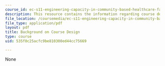 ```yaml
---
course_id: ec-s11-engineering-capacity-in-community-based-healthcare-fall-2005
description: This resource contains the information regarding course design.
file_location: /coursemedia/ec-s11-engineering-capacity-in-community-based-healthcare-fall-2005/535f0c25acfc9be810300ed44cc75669_MITEC_S11F05_course_design.pdf
file_type: application/pdf
layout: pdf
title: Background on Course Design
type: course
uid: 535f0c25acfc9be810300ed44cc75669

---
```

None